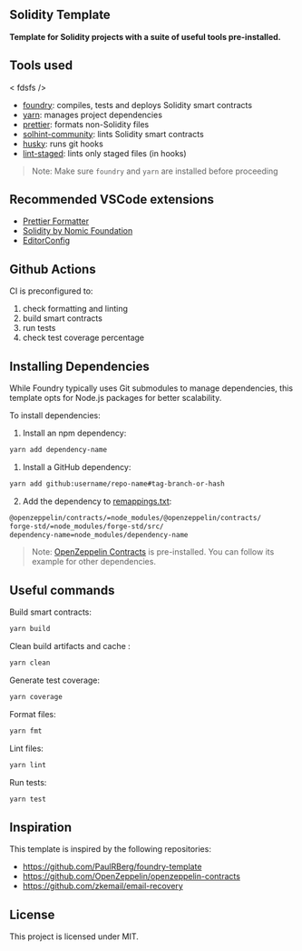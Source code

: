 ## Solidity Template

**Template for Solidity projects with a suite of useful tools pre-installed.**

## Tools used

< fdsfs />

- [foundry](https://github.com/foundry-rs/foundry): compiles, tests and deploys Solidity smart contracts
- [yarn](https://github.com/yarnpkg/yarn): manages project dependencies
- [prettier](https://github.com/prettier/prettier): formats non-Solidity files
- [solhint-community](https://github.com/solhint-community/solhint-community): lints Solidity smart contracts
- [husky](https://github.com/typicode/husky): runs git hooks
- [lint-staged](https://github.com/lint-staged/lint-staged): lints only staged files (in hooks)

> Note: Make sure `foundry` and `yarn` are installed before proceeding

## Recommended VSCode extensions

- [Prettier Formatter](https://marketplace.visualstudio.com/items?itemName=esbenp.prettier-vscode)
- [Solidity by Nomic Foundation](https://marketplace.visualstudio.com/items?itemName=NomicFoundation.hardhat-solidity)
- [EditorConfig](https://marketplace.visualstudio.com/items?itemName=EditorConfig.EditorConfig)

## Github Actions

CI is preconfigured to:

1. check formatting and linting
2. build smart contracts
3. run tests
4. check test coverage percentage

## Installing Dependencies

While Foundry typically uses Git submodules to manage dependencies, this template opts for Node.js packages for better scalability.

To install dependencies:

1. Install an npm dependency:

```bash
yarn add dependency-name
```

1. Install a GitHub dependency:

```bash
yarn add github:username/repo-name#tag-branch-or-hash
```

2. Add the dependency to [remappings.txt](remappings.txt):

```bash
@openzeppelin/contracts/=node_modules/@openzeppelin/contracts/
forge-std/=node_modules/forge-std/src/
dependency-name=node_modules/dependency-name
```

> Note: [OpenZeppelin Contracts](https://github.com/OpenZeppelin/openzeppelin-contracts) is pre-installed. You can follow its example for other dependencies.

## Useful commands

Build smart contracts:

```bash
yarn build
```

Clean build artifacts and cache :

```bash
yarn clean
```

Generate test coverage:

```bash
yarn coverage
```

Format files:

```bash
yarn fmt
```

Lint files:

```bash
yarn lint
```

Run tests:

```bash
yarn test
```

## Inspiration

This template is inspired by the following repositories:

- https://github.com/PaulRBerg/foundry-template
- https://github.com/OpenZeppelin/openzeppelin-contracts
- https://github.com/zkemail/email-recovery

## License

This project is licensed under MIT.
